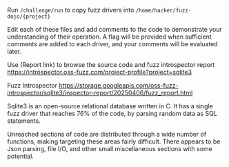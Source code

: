 Run `/challenge/run` to copy fuzz drivers into `/home/hacker/fuzz-dojo/{project}`

Edit each of these files and add comments to the code to demonstrate your understanding of their operation. A flag will be provided when sufficient comments are added to each driver, and your comments will be evaluated later.

Use (Report link) to browse the source code and fuzz introspector report https://introspector.oss-fuzz.com/project-profile?project=sqlite3

Fuzz Introspector
https://storage.googleapis.com/oss-fuzz-introspector/sqlite3/inspector-report/20250406/fuzz_report.html

Sqlite3 is an open-source relational database written in C.  It has a single fuzz driver that reaches 76% of the code, by parsing random data as SQL statements.  

Unreached sections of code are distributed through a wide number of functions, making targeting these areas fairly difficult.  There appears to be Json parsing, file I/O, and other small miscellaneous sections with some potential.
